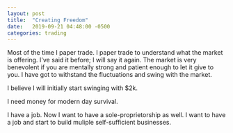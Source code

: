 ```yaml
---
layout: post
title:  "Creating Freedom"
date:   2019-09-21 04:48:00 -0500
categories: trading
---
```

Most of the time I paper trade. I paper trade to understand what the market is offering. I've said it before; I will say it again. The market is very benevolent if you are mentally strong and patient enough to let it give to you. I have got to withstand the fluctuations and swing with the market. 

I believe I will initially start swinging with $2k. 

I need money for modern day survival.

I have a job. Now I want to have a sole-proprietorship as well. I want to have a job and start to build muliple self-sufficient businesses.

